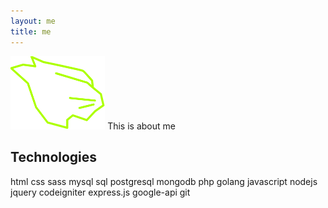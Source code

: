 ```yaml
---
layout: me
title: me
---
```


<img style="width:30%" src="/assets/img/LogoMakr_4KmWjC.png">
This is about me


## Technologies

html css sass mysql sql postgresql mongodb php golang javascript nodejs jquery codeigniter express.js google-api git